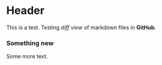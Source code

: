 # Header

This is a test. Testing _diff view_ of markdown files in **GitHub**.

### Something new

Some more text.
